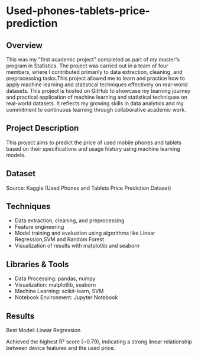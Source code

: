# Used-phones-tablets-price-prediction
## Overview
This was my "first academic project" completed as part of my master's program in Statistics.
The project was carried out in a team of four members, where I contributed primarily to data extraction, cleaning, and preprocessing tasks.This project allowed me to learn and practice how to apply machine learning and statistical techniques effectively on real-world datasets.
This project is hosted on GitHub to showcase my learning journey and practical application of machine learning and statistical techniques on real-world datasets. It reflects my growing skills in data analytics and my commitment to continuous learning through collaborative academic work.

## Project Description
This project aims to predict the price of used mobile phones and tablets based on their specifications and usage history using machine learning models.

## Dataset
Source: Kaggle (Used Phones and Tablets Price Prediction Dataset)

## Techniques
* Data extraction, cleaning, and preprocessing
* Feature engineering
* Model training and evaluation using algorithms like Linear Regression,SVM and Random Forest
* Visualization of results with matplotlib and seaborn

## Libraries & Tools
* Data Processing: pandas, numpy
* Visualization: matplotlib, seaborn
* Machine Learning: scikit-learn, SVM
* Notebook Environment: Jupyter Notebook

## Results
Best Model: Linear Regression

Achieved the highest R² score (~0.79), indicating a strong linear relationship between device features and the used price.













